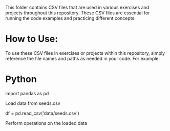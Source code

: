 This folder contains CSV files that are used in various exercises and projects throughout this repository. These CSV files are essential for running the code examples and practicing different concepts.

# How to Use:
To use these CSV files in exercises or projects within this repository, simply reference the file names and paths as needed in your code. For example:

# Python

import pandas as pd

Load data from seeds.csv

df = pd.read_csv('data/seeds.csv')

Perform operations on the loaded data
